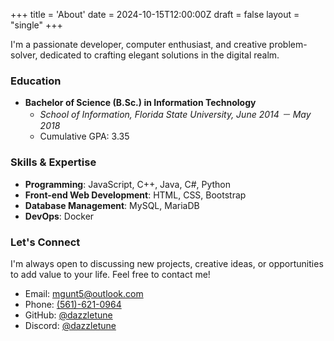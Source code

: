 +++
title = 'About'
date = 2024-10-15T12:00:00Z
draft = false
layout = "single"
+++

I'm a passionate developer, computer enthusiast, and creative problem-solver, dedicated to crafting elegant solutions in the digital realm.

### Education

- **Bachelor of Science (B.Sc.) in Information Technology**
  - *School of Information, Florida State University, June 2014 － May 2018*
  - Cumulative GPA: 3.35

### Skills & Expertise

- **Programming**: JavaScript, C++, Java, C#, Python
- **Front-end Web Development**: HTML, CSS, Bootstrap
- **Database Management**: MySQL, MariaDB
- **DevOps**: Docker

### Let's Connect

I'm always open to discussing new projects, creative ideas, or opportunities to add value to your life. Feel free to contact me!

- Email: <mgunt5@outlook.com>
- Phone: [(561)-621-0964](tel:+15616210964)
- GitHub: [@dazzletune](https://github.com/dazzletune)
- Discord: [@dazzletune](https://discord.com/users/1153385697512804362)
